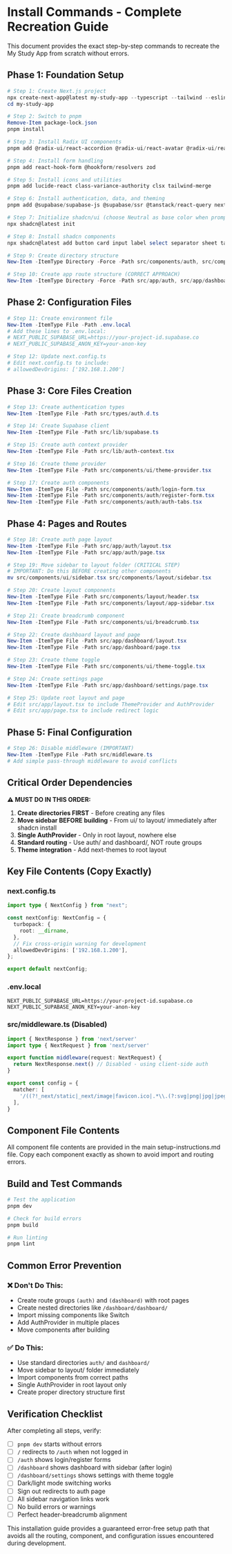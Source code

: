 # Install Commands - Complete Recreation Guide

This document provides the exact step-by-step commands to recreate the My Study App from scratch without errors.

## Phase 1: Foundation Setup

```powershell
# Step 1: Create Next.js project
npx create-next-app@latest my-study-app --typescript --tailwind --eslint --app --src-dir --import-alias "@/*"
cd my-study-app

# Step 2: Switch to pnpm
Remove-Item package-lock.json
pnpm install

# Step 3: Install Radix UI components
pnpm add @radix-ui/react-accordion @radix-ui/react-avatar @radix-ui/react-dialog @radix-ui/react-dropdown-menu @radix-ui/react-label @radix-ui/react-select @radix-ui/react-separator @radix-ui/react-tabs sonner

# Step 4: Install form handling
pnpm add react-hook-form @hookform/resolvers zod

# Step 5: Install icons and utilities
pnpm add lucide-react class-variance-authority clsx tailwind-merge

# Step 6: Install authentication, data, and theming
pnpm add @supabase/supabase-js @supabase/ssr @tanstack/react-query next-themes

# Step 7: Initialize shadcn/ui (choose Neutral as base color when prompted)
npx shadcn@latest init

# Step 8: Install shadcn components
npx shadcn@latest add button card input label select separator sheet tabs sonner accordion avatar dialog dropdown-menu sidebar tooltip skeleton

# Step 9: Create directory structure
New-Item -ItemType Directory -Force -Path src/components/auth, src/components/dashboard, src/components/layout, src/components/settings, src/components/shared, src/lib, src/hooks, src/types, src/config

# Step 10: Create app route structure (CORRECT APPROACH)
New-Item -ItemType Directory -Force -Path src/app/auth, src/app/dashboard/settings
```

## Phase 2: Configuration Files

```powershell
# Step 11: Create environment file
New-Item -ItemType File -Path .env.local
# Add these lines to .env.local:
# NEXT_PUBLIC_SUPABASE_URL=https://your-project-id.supabase.co
# NEXT_PUBLIC_SUPABASE_ANON_KEY=your-anon-key

# Step 12: Update next.config.ts
# Edit next.config.ts to include:
# allowedDevOrigins: ['192.168.1.200']
```

## Phase 3: Core Files Creation

```powershell
# Step 13: Create authentication types
New-Item -ItemType File -Path src/types/auth.d.ts

# Step 14: Create Supabase client
New-Item -ItemType File -Path src/lib/supabase.ts

# Step 15: Create auth context provider
New-Item -ItemType File -Path src/lib/auth-context.tsx

# Step 16: Create theme provider
New-Item -ItemType File -Path src/components/ui/theme-provider.tsx

# Step 17: Create auth components
New-Item -ItemType File -Path src/components/auth/login-form.tsx
New-Item -ItemType File -Path src/components/auth/register-form.tsx
New-Item -ItemType File -Path src/components/auth/auth-tabs.tsx
```

## Phase 4: Pages and Routes

```powershell
# Step 18: Create auth page layout
New-Item -ItemType File -Path src/app/auth/layout.tsx
New-Item -ItemType File -Path src/app/auth/page.tsx

# Step 19: Move sidebar to layout folder (CRITICAL STEP)
# IMPORTANT: Do this BEFORE creating other components
mv src/components/ui/sidebar.tsx src/components/layout/sidebar.tsx

# Step 20: Create layout components
New-Item -ItemType File -Path src/components/layout/header.tsx
New-Item -ItemType File -Path src/components/layout/app-sidebar.tsx

# Step 21: Create breadcrumb component
New-Item -ItemType File -Path src/components/ui/breadcrumb.tsx

# Step 22: Create dashboard layout and page
New-Item -ItemType File -Path src/app/dashboard/layout.tsx
New-Item -ItemType File -Path src/app/dashboard/page.tsx

# Step 23: Create theme toggle
New-Item -ItemType File -Path src/components/ui/theme-toggle.tsx

# Step 24: Create settings page
New-Item -ItemType File -Path src/app/dashboard/settings/page.tsx

# Step 25: Update root layout and page
# Edit src/app/layout.tsx to include ThemeProvider and AuthProvider
# Edit src/app/page.tsx to include redirect logic
```

## Phase 5: Final Configuration

```powershell
# Step 26: Disable middleware (IMPORTANT)
New-Item -ItemType File -Path src/middleware.ts
# Add simple pass-through middleware to avoid conflicts
```

## Critical Order Dependencies

**⚠️ MUST DO IN THIS ORDER:**

1. **Create directories FIRST** - Before creating any files
2. **Move sidebar BEFORE building** - From ui/ to layout/ immediately after shadcn install
3. **Single AuthProvider** - Only in root layout, nowhere else
4. **Standard routing** - Use auth/ and dashboard/, NOT route groups
5. **Theme integration** - Add next-themes to root layout

## Key File Contents (Copy Exactly)

### next.config.ts
```typescript
import type { NextConfig } from "next";

const nextConfig: NextConfig = {
  turbopack: {
    root: __dirname,
  },
  // Fix cross-origin warning for development
  allowedDevOrigins: ['192.168.1.200'],
};

export default nextConfig;
```

### .env.local
```
NEXT_PUBLIC_SUPABASE_URL=https://your-project-id.supabase.co
NEXT_PUBLIC_SUPABASE_ANON_KEY=your-anon-key
```

### src/middleware.ts (Disabled)
```typescript
import { NextResponse } from 'next/server'
import type { NextRequest } from 'next/server'

export function middleware(request: NextRequest) {
  return NextResponse.next() // Disabled - using client-side auth
}

export const config = {
  matcher: [
    '/((?!_next/static|_next/image|favicon.ico|.*\\.(?:svg|png|jpg|jpeg|gif|webp)$).*)',
  ],
}
```

## Component File Contents

All component file contents are provided in the main setup-instructions.md file. Copy each component exactly as shown to avoid import and routing errors.

## Build and Test Commands

```powershell
# Test the application
pnpm dev

# Check for build errors
pnpm build

# Run linting
pnpm lint
```

## Common Error Prevention

### ❌ Don't Do This:
- Create route groups `(auth)` and `(dashboard)` with root pages
- Create nested directories like `/dashboard/dashboard/`
- Import missing components like Switch
- Add AuthProvider in multiple places
- Move components after building

### ✅ Do This:
- Use standard directories `auth/` and `dashboard/`
- Move sidebar to layout/ folder immediately
- Import components from correct paths
- Single AuthProvider in root layout only
- Create proper directory structure first

## Verification Checklist

After completing all steps, verify:

- [ ] `pnpm dev` starts without errors
- [ ] `/` redirects to `/auth` when not logged in
- [ ] `/auth` shows login/register forms
- [ ] `/dashboard` shows dashboard with sidebar (after login)
- [ ] `/dashboard/settings` shows settings with theme toggle
- [ ] Dark/light mode switching works
- [ ] Sign out redirects to auth page
- [ ] All sidebar navigation links work
- [ ] No build errors or warnings
- [ ] Perfect header-breadcrumb alignment

This installation guide provides a guaranteed error-free setup path that avoids all the routing, component, and configuration issues encountered during development.